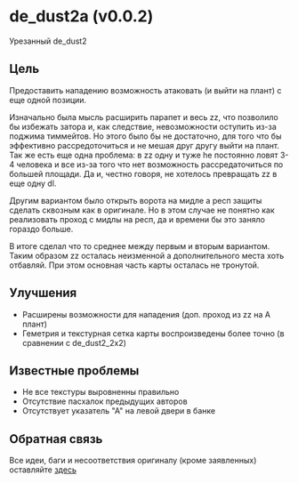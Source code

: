 # de_dust2a (v0.0.2)
Урезанный de_dust2 

## Цель
Предоставить нападению возможность атаковать (и выйти на плант) с еще одной позиции.

Изначально была мысль расширить парапет и весь zz, что позволило бы избежать затора и, как следствие, невозможности оступить из-за поджима тиммейтов. Но этого было бы не достаточно, для того что бы эффективно рассредоточиться и не мешая друг другу выйти на плант. Так же есть еще одна проблема: в zz одну и туже he постоянно ловят 3-4 человека и все из-за того что нет возможность рассредаточиться по большей площади. Да и, честно говоря, не хотелось превращать zz в еще одну dl.

Другим вариантом было открыть ворота на мидле а респ защиты сделать сквозным как в оригинале. Но в этом случае не понятно как реализовать проход с мидлы на респ, да и времени бы это заняло гораздо больше.

В итоге сделал что то среднее между первым и вторым вариантом. Таким образом zz осталась неизменной а дополнительного места хоть отбавляй. При этом основная часть карты осталась не тронутой.

## Улучшения

- Расширены возможности для нападения (доп. проход из zz на A плант)
- Геметрия и текстурная сетка карты воспроизведены более точно (в сравнении с de_dust2_2x2)

## Известные проблемы

- Не все текстуры выровненны правильно
- Отсутствие пасхалок предыдущих авторов
- Отсутствует указатель "А" на левой двери в банке

## Обратная связь
Все идеи, баги и несоответствия оригиналу (кроме заявленных) оставляйте [здесь](https://github.com/vdakalov/de_dust2a/issues)
